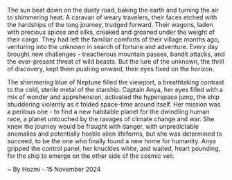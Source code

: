 
The sun beat down on the dusty road, baking the earth and turning the air to shimmering heat.  A caravan of weary travelers, their faces etched with the hardships of the long journey, trudged forward.  Their wagons, laden with precious spices and silks, creaked and groaned under the weight of their cargo.  They had left the familiar comforts of their village months ago, venturing into the unknown in search of fortune and adventure.  Every day brought new challenges - treacherous mountain passes, bandit attacks, and the ever-present threat of wild beasts.  But the lure of the unknown, the thrill of discovery, kept them pushing onward, their eyes fixed on the horizon.

The shimmering blue of Neptune filled the viewport, a breathtaking contrast to the cold, sterile metal of the starship.  Captain Anya, her eyes filled with a mix of wonder and apprehension, activated the hyperspace jump, the ship shuddering violently as it folded space-time around itself.  Her mission was a perilous one - to find a new habitable planet for the dwindling human race, a planet untouched by the ravages of climate change and war.  She knew the journey would be fraught with danger, with unpredictable anomalies and potentially hostile alien lifeforms, but she was determined to succeed, to be the one who finally found a new home for humanity.  Anya gripped the control panel, her knuckles white, and waited, heart pounding, for the ship to emerge on the other side of the cosmic veil. 

~ By Hozmi - 15 November 2024
